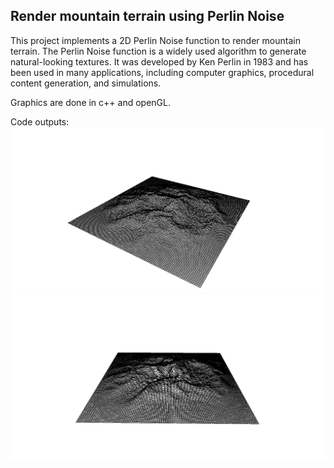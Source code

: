 ## Render mountain terrain using Perlin Noise

This project implements a 2D Perlin Noise function to render mountain terrain.
The Perlin Noise function is a widely used algorithm to generate natural-looking textures.
It was developed by Ken Perlin in 1983 and has been used in many applications,
including computer graphics, procedural content generation, and simulations.

Graphics are done in c++ and openGL.

Code outputs:
![image](textures/mountain1.png)
![image](textures/mountain2.png)
